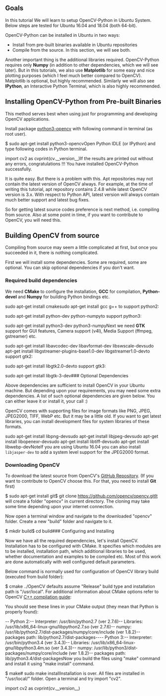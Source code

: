 
## Goals

In this tutorial We will learn to setup OpenCV-Python in Ubuntu System. Below steps are tested for Ubuntu 16.04 and 18.04 (both 64-bit).

OpenCV-Python can be installed in Ubuntu in two ways:

* Install from pre-built binaries available in Ubuntu repositories
* Compile from the source. In this section, we will see both.

Another important thing is the additional libraries required. OpenCV-Python requires only **Numpy** (in addition to other dependencies, which we will see later). But in this tutorials, we also use **Matplotlib** for some easy and nice plotting purposes (which I feel much better compared to OpenCV). Matplotlib is optional, but highly recommended. Similarly we will also see **IPython**, an Interactive Python Terminal, which is also highly recommended.

## Installing OpenCV-Python from Pre-built Binaries

This method serves best when using just for programming and developing OpenCV applications.

Install package [python3-opencv](https://packages.ubuntu.com/focal/python3-opencv "https://packages.ubuntu.com/focal/python3-opencv") with following command in terminal (as root user).

$ sudo apt-get install python3-opencvOpen Python IDLE (or IPython) and type following codes in Python terminal.

import cv2 as cvprint(cv.\_\_version\_\_)If the results are printed out without any errors, congratulations !!! You have installed OpenCV-Python successfully.

It is quite easy. But there is a problem with this. Apt repositories may not contain the latest version of OpenCV always. For example, at the time of writing this tutorial, apt repository contains 2.4.8 while latest OpenCV version is 3.x. With respect to Python API, latest version will always contain much better support and latest bug fixes.

So for getting latest source codes preference is next method, i.e. compiling from source. Also at some point in time, if you want to contribute to OpenCV, you will need this.

## Building OpenCV from source

Compiling from source may seem a little complicated at first, but once you succeeded in it, there is nothing complicated.

First we will install some dependencies. Some are required, some are optional. You can skip optional dependencies if you don't want.

### Required build dependencies

We need **CMake** to configure the installation, **GCC** for compilation, **Python-devel** and **Numpy** for building Python bindings etc.

sudo apt-get install cmakesudo apt-get install gcc g++ to support python2:

sudo apt-get install python-dev python-numpyto support python3:

sudo apt-get install python3-dev python3-numpyNext we need **GTK** support for GUI features, Camera support (v4l), Media Support (ffmpeg, gstreamer) etc.

sudo apt-get install libavcodec-dev libavformat-dev libswscale-devsudo apt-get install libgstreamer-plugins-base1.0-dev libgstreamer1.0-devto support gtk2: 

sudo apt-get install libgtk2.0-devto support gtk3: 

sudo apt-get install libgtk-3-dev### Optional Dependencies

Above dependencies are sufficient to install OpenCV in your Ubuntu machine. But depending upon your requirements, you may need some extra dependencies. A list of such optional dependencies are given below. You can either leave it or install it, your call :)

OpenCV comes with supporting files for image formats like PNG, JPEG, JPEG2000, TIFF, WebP etc. But it may be a little old. If you want to get latest libraries, you can install development files for system libraries of these formats.

sudo apt-get install libpng-devsudo apt-get install libjpeg-devsudo apt-get install libopenexr-devsudo apt-get install libtiff-devsudo apt-get install libwebp-devNoteIf you are using Ubuntu 16.04 you can also install `libjasper-dev` to add a system level support for the JPEG2000 format.
### Downloading OpenCV

To download the latest source from OpenCV's [GitHub Repository](https://github.com/opencv/opencv "https://github.com/opencv/opencv"). (If you want to contribute to OpenCV choose this. For that, you need to install **Git** first)

$ sudo apt-get install git$ git clone https://github.com/opencv/opencv.gitIt will create a folder "opencv" in current directory. The cloning may take some time depending upon your internet connection.

Now open a terminal window and navigate to the downloaded "opencv" folder. Create a new "build" folder and navigate to it.

$ mkdir build$ cd build### Configuring and Installing

Now we have all the required dependencies, let's install OpenCV. Installation has to be configured with CMake. It specifies which modules are to be installed, installation path, which additional libraries to be used, whether documentation and examples to be compiled etc. Most of this work are done automatically with well configured default parameters.

Below command is normally used for configuration of OpenCV library build (executed from build folder):

$ cmake ../OpenCV defaults assume "Release" build type and installation path is "/usr/local". For additional information about CMake options refer to OpenCV [C++ compilation guide](../../d7/d9f/tutorial_linux_install.html "../../d7/d9f/tutorial_linux_install.html"):

You should see these lines in your CMake output (they mean that Python is properly found):

-- Python 2:-- Interpreter: /usr/bin/python2.7 (ver 2.7.6)-- Libraries: /usr/lib/x86\_64-linux-gnu/libpython2.7.so (ver 2.7.6)-- numpy: /usr/lib/python2.7/dist-packages/numpy/core/include (ver 1.8.2)-- packages path: lib/python2.7/dist-packages---- Python 3:-- Interpreter: /usr/bin/python3.4 (ver 3.4.3)-- Libraries: /usr/lib/x86\_64-linux-gnu/libpython3.4m.so (ver 3.4.3)-- numpy: /usr/lib/python3/dist-packages/numpy/core/include (ver 1.8.2)-- packages path: lib/python3.4/dist-packagesNow you build the files using "make" command and install it using "make install" command.

$ make# sudo make installInstallation is over. All files are installed in "/usr/local/" folder. Open a terminal and try import "cv2".

import cv2 as cvprint(cv.\_\_version\_\_) 